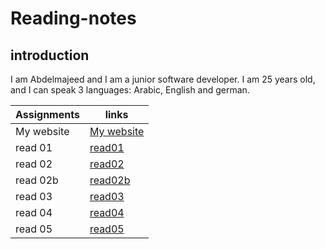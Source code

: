
# Reading-notes

## introduction
 I am Abdelmajeed and I am a junior software developer. 
 I am 25 years old, and I can speak 3 languages: Arabic, English and german.



|Assignments     |       links|
----------------|-----------------|
|My website       | [My website ](https://abdu-zeyad.github.io/mywebsites/)|
|read 01        | [read01](read01.md)|
|read 02       |[read02](read02.md)|
|read 02b         |[read02b](read02b.md)|
|read 03        |[read03](read03.md)|
|read 04         |[read04](read04.md)|
|read 05         |[read05](read05.md)|

